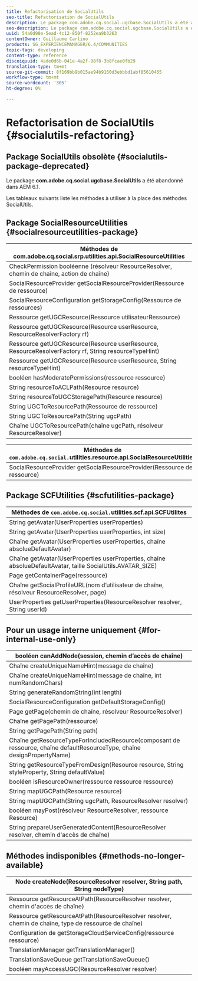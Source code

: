 ```yaml
---
title: Refactorisation de SocialUtils
seo-title: Refactorisation de SocialUtils
description: Le package com.adobe.cq.social.ugcbase.SocialUtils a été abandonné dans AEM 6.1.
seo-description: Le package com.adobe.cq.social.ugcbase.SocialUtils a été abandonné dans AEM 6.1.
uuid: 54a0d98e-5ead-4c12-850f-8252ea9b3263
contentOwner: Guillaume Carlino
products: SG_EXPERIENCEMANAGER/6.4/COMMUNITIES
topic-tags: developing
content-type: reference
discoiquuid: 4ade0d6b-041e-4a2f-98f8-3b8fcae0fb29
translation-type: tm+mt
source-git-commit: 8f169bb9b015ae94b9160d3ebbbd1abf85610465
workflow-type: tm+mt
source-wordcount: '305'
ht-degree: 0%

---
```



# Refactorisation de SocialUtils {#socialutils-refactoring}

## Package SocialUtils obsolète {#socialutils-package-deprecated}

Le package **com.adobe.cq.social.ugcbase.SocialUtils** a été abandonné dans AEM 6.1.

Les tableaux suivants liste les méthodes à utiliser à la place des méthodes SocialUtils.

## Package SocialResourceUtilities {#socialresourceutilities-package}

| Méthodes de com.adobe.cq.social.srp.utilities.api.SocialResourceUtilities |
|---|
| CheckPermission booléenne (résolveur ResourceResolver, chemin de chaîne, action de chaîne) |  |
| SocialResourceProvider getSocialResourceProvider(Ressource de ressource) |  |
| SocialResourceConfiguration getStorageConfig(Ressource de ressources) |  |
| Ressource getUGCResource(Ressource utilisateurRessource) |  |
| Ressource getUGCResource(Resource userResource, ResourceResolverFactory rf) | new |
| Ressource getUGCResource(Resource userResource, ResourceResolverFactory rf, String resourceTypeHint) | new |
| Ressource getUGCResource(Resource userResource, String resourceTypeHint) |  |
| booléen hasModeratePermissions(ressource ressource) |  |
| String resourceToACLPath(Resource resource) |  |
| String resourceToUGCStoragePath(Resource resource) | remplace String resourceToUGCPath(Resource resource) |
| String UGCToResourcePath(Ressource de ressource) |  |
| String UGCToResourcePath(String ugcPath) | signature de méthode modifiée |
| Chaîne UGCToResourcePath(chaîne ugcPath, résolveur ResourceResolver) | new |

| Méthodes de `com.adobe.cq.social.`utilities.resource.api.SocialResourceUtilities |
|---|
| SocialResourceProvider getSocialResourceProvider(Ressource de ressource) | Remplace SocialResourceProvider getConficonfiguredProvider(Ressource de ressource) |

## Package SCFUtilities {#scfutilities-package}

| Méthodes de `com.adobe.cq.social.`utilities.scf.api.SCFUtilites |
|---|
| String getAvatar(UserProperties userProperties) |
| String getAvatar(UserProperties userProperties, int size) |
| Chaîne getAvatar(UserProperties userProperties, chaîne absolueDefaultAvatar) |
| Chaîne getAvatar(UserProperties userProperties, chaîne absolueDefaultAvatar, taille SocialUtils.AVATAR_SIZE) |
| Page getContainerPage(ressource) |
| Chaîne getSocialProfileURL(nom d’utilisateur de chaîne, résolveur ResourceResolver, page) |
| UserProperties getUserProperties(ResourceResolver resolver, String userId) |

## Pour un usage interne uniquement {#for-internal-use-only}

| booléen canAddNode(session, chemin d’accès de chaîne) |
|---|
| Chaîne createUniqueNameHint(message de chaîne) |
| Chaîne createUniqueNameHint(message de chaîne, int numRandomChars) |
| String generateRandomString(int length) |
| SocialResourceConfiguration getDefaultStorageConfig() |
| Page getPage(chemin de chaîne, résolveur ResourceResolver) |
| Chaîne getPagePath(ressource) |
| String getPagePath(String path) |
| Chaîne getResourceTypeForIncludedResource(composant de ressource, chaîne defaultResourceType, chaîne designPropertyName) |
| String getResourceTypeFromDesign(Resource resource, String styleProperty, String defaultValue) |
| booléen isResourceOwner(ressource ressource ressource) |
| String mapUGCPath(Resource resource) |
| String mapUGCPath(String ugcPath, ResourceResolver resolver) |
| booléen mayPost(résolveur ResourceResolver, ressource Resource) |
| String prepareUserGeneratedContent(ResourceResolver resolver, chemin d&#39;accès de chaîne) |

## Méthodes indisponibles {#methods-no-longer-available}

| Node createNode(ResourceResolver resolver, String path, String nodeType) |
|---|
| Ressource getResourceAtPath(ResourceResolver resolver, chemin d&#39;accès de chaîne) |
| Ressource getResourceAtPath(ResourceResolver resolver, chemin de chaîne, type de ressource de chaîne) |
| Configuration de getStorageCloudServiceConfig(ressource ressource) |
| TranslationManager getTranslationManager() |
| TranslationSaveQueue getTranslationSaveQueue() |
| booléen mayAccessUGC(ResourceResolver resolver) |

